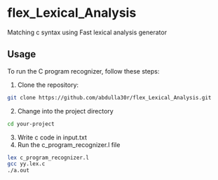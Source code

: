 # flex_Lexical_Analysis
Matching c syntax using Fast lexical analysis generator


## Usage

To run the C program recognizer, follow these steps:

1. Clone the repository:

```bash
git clone https://github.com/abdulla30r/flex_Lexical_Analysis.git
```

2. Change into the project directory
```bash
cd your-project
```

3. Write c code in input.txt
4. Run the c_program_recognizer.l file
```bash
lex c_program_recognizer.l
gcc yy.lex.c
./a.out
```
